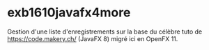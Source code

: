 # exb1610javafx4more
Gestion d'une liste d'enregistrements sur la base du célèbre tuto de https://code.makery.ch/ (JavaFX 8) migré ici en OpenFX 11.
